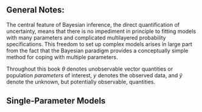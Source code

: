 ## General Notes:

The central feature of Bayesian inference, the direct quantification of uncertainty, means that there is no impediment in principle to fitting models with many parameters and complicated multilayered probability specifications. This freedom to set up complex models arises in large part from the fact that the Bayesian paradigm provides a conceptually simple method for coping with multiple parameters.

Throughout this book $\theta$ denotes unobservable vector quantities or population *parameters* of interest, $y$ denotes the observed data, and $\tilde{y}$ denote the unknown, but potentially observable, quantities.

## Single-Parameter Models


